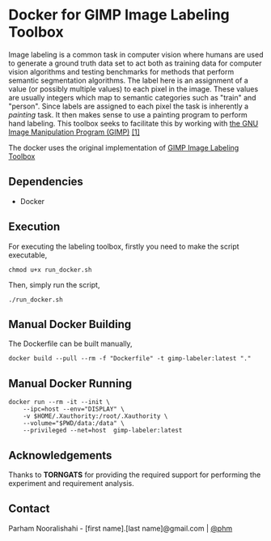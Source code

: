 Docker for GIMP Image Labeling Toolbox
===========================

Image labeling is a common task in computer vision where humans are used to generate a ground truth data set to act both as training data for computer vision algorithms and testing benchmarks for methods that perform semantic segmentation algorithms. The label here is an assignment of a value (or possibly multiple values) to each pixel in the image. These values are usually integers which map to semantic categories such as "train" and "person". Since labels are assigned to each pixel the task is inherently a *painting* task. It then makes sense to use a painting program to perform hand labeling. This toolbox seeks to facilitate this by working with [the GNU Image Manipulation Program (GIMP)](http://www.gimp.org/) [[1]](https://github.com/vietjtnguyen/gimp-image-labeling-toolbox)

The docker uses the original implementation of [GIMP Image Labeling Toolbox](https://github.com/vietjtnguyen/gimp-image-labeling-toolbox)

## Dependencies

* Docker

## Execution

For executing the labeling toolbox, firstly you need to make the script executable,

```
chmod u+x run_docker.sh
```

Then, simply run the script,

```
./run_docker.sh
```
## Manual Docker Building
The Dockerfile can be built manually,
```
docker build --pull --rm -f "Dockerfile" -t gimp-labeler:latest "."
```
## Manual Docker Running
```
docker run --rm -it --init \
    --ipc=host --env="DISPLAY" \
    -v $HOME/.Xauthority:/root/.Xauthority \
    --volume="$PWD/data:/data" \
    --privileged --net=host  gimp-labeler:latest
```

## Acknowledgements
Thanks to **TORNGATS** for providing the required support for performing the experiment and requirement analysis.

## Contact
Parham Nooralishahi - [first name].[last name]@gmail.com | [@phm](https://www.linkedin.com/in/parham-nooralishahi/) <br/>
